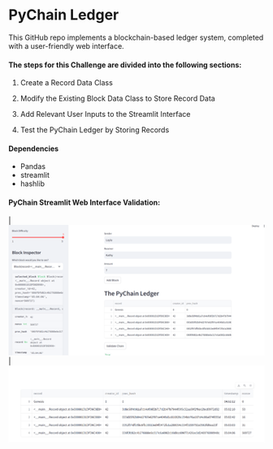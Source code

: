 # PyChain Ledger



This GitHub repo implements a blockchain-based ledger system, completed with a user-friendly web interface. 

#### The steps for this Challenge are divided into the following sections:

1. Create a Record Data Class

2. Modify the Existing Block Data Class to Store Record Data

3. Add Relevant User Inputs to the Streamlit Interface

4. Test the PyChain Ledger by Storing Records


#### Dependencies
  * Pandas
  * streamlit
  * hashlib
  
#### PyChain Streamlit Web Interface Validation:

| ![image_1](validation.png)                                | ![image_2](pychain_ledger.png)



